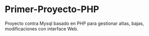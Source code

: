 # Primer-Proyecto-PHP
Proyecto contra Mysql basado en PHP para gestionar altas, bajas, modificaciones con interface Web.
